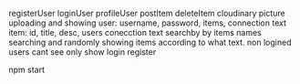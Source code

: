 registerUser
loginUser
profileUser
postItem
deleteItem
cloudinary picture uploading and showing
user: username, password, items, connection text
item: id, title, desc, users conecction text
searchby by items names searching and randomly showing items according to what text.
non logined users cant see only show login register 


npm start

